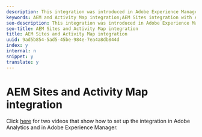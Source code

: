```yaml
---
description: This integration was introduced in Adobe Experience Manager 6.3.
keywords: AEM and Activity Map integration;AEM Sites integration with Activity Map
seo-description: This integration was introduced in Adobe Experience Manager 6.3.
seo-title: AEM Sites and Activity Map integration
title: AEM Sites and Activity Map integration
uuid: 9ad5b854-5ad5-45be-984e-7ea4a8db844d
index: y
internal: n
snippet: y
translate: y
---
```


# AEM Sites and Activity Map integration

Click [ here](https://helpx.adobe.com/experience-manager/kt/sites/using/activity-map-feature-video-setup.html) for two videos that show how to set up the integration in Adobe Analytics and in Adobe Experience Manager. 
